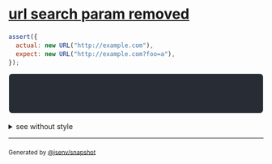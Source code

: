 # [url search param removed](../../url.test.js#L42)

```js
assert({
  actual: new URL("http://example.com"),
  expect: new URL("http://example.com?foo=a"),
});
```

![img](throw.svg)

<details>
  <summary>see without style</summary>

```console
AssertionError: actual and expect are different

actual: URL("http://example.com/")
expect: URL("http://example.com/?foo=a")
```

</details>

---

<sub>
  Generated by <a href="https://github.com/jsenv/core/tree/main/packages/independent/snapshot">@jsenv/snapshot</a>
</sub>